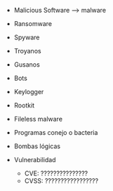 - Malicious Software --> malware
- Ransomware
- Spyware
- Troyanos
- Gusanos
- Bots
- Keylogger
- Rootkit
- Fileless malware
- Programas conejo o bacteria
- Bombas lógicas


- Vulnerabilidad
	- CVE: ???????????????
	- CVSS: ?????????????????